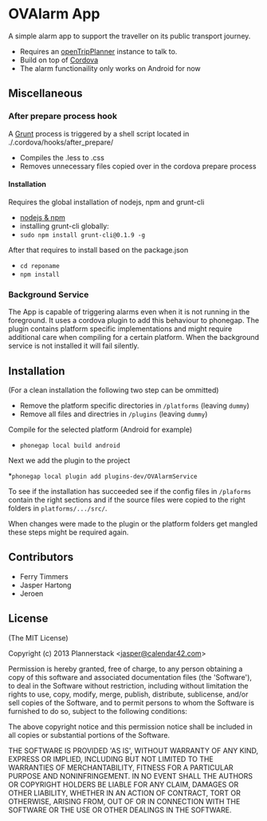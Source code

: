 # OVAlarm App

A simple alarm app to support the traveller on its public transport journey.

* Requires an [openTripPlanner](https://github.com/opentripplanner/OpenTripPlanner/wiki) instance to talk to.
* Build on top of [Cordova](cordova.apache.org/)
* The alarm functionaility only works on Android for now

## Miscellaneous

### After prepare process hook

A [Grunt](http://gruntjs.com/) process is triggered by a shell script located in ./.cordova/hooks/after_prepare/

* Compiles the .less to .css
* Removes unnecessary files copied over in the cordova prepare process

#### Installation

Requires the global installation of nodejs, npm and grunt-cli

* [nodejs & npm](http://nodejs.org)
* installing grunt-cli globally:
* `sudo npm install grunt-cli@0.1.9 -g`

After that requires to install based on the package.json

* `cd reponame`
* `npm install`

### Background Service

The App is capable of triggering alarms even when it is not running in the foreground. It uses a cordova plugin to add this behaviour to phonegap. The plugin contains platform specific implementations and might require additional care when compiling for a certain platform. When the background service is not installed it will fail silently.

## Installation

(For a clean installation the following two step can be ommitted)

* Remove the platform specific directories in `/platforms` (leaving `dummy`)
* Remove all files and directries in `/plugins` (leaving `dummy`)

Compile for the selected platform (Android for example)

* `phonegap local build android`

Next we add the plugin to the project

*`phonegap local plugin add plugins-dev/OVAlarmService`

To see if the installation has succeeded see if the config files in `/plaforms` contain the right sections and if the source files were copied to the right folders in `platforms/.../src/`.

When changes were made to the plugin or the platform folders get mangled these steps might be required again.

## Contributors

* Ferry Timmers
* Jasper Hartong
* Jeroen

## License

(The MIT License)

Copyright (c) 2013 Plannerstack &lt;jasper@calendar42.com&gt;

Permission is hereby granted, free of charge, to any person obtaining
a copy of this software and associated documentation files (the
'Software'), to deal in the Software without restriction, including
without limitation the rights to use, copy, modify, merge, publish,
distribute, sublicense, and/or sell copies of the Software, and to
permit persons to whom the Software is furnished to do so, subject to
the following conditions:

The above copyright notice and this permission notice shall be
included in all copies or substantial portions of the Software.

THE SOFTWARE IS PROVIDED 'AS IS', WITHOUT WARRANTY OF ANY KIND,
EXPRESS OR IMPLIED, INCLUDING BUT NOT LIMITED TO THE WARRANTIES OF
MERCHANTABILITY, FITNESS FOR A PARTICULAR PURPOSE AND NONINFRINGEMENT.
IN NO EVENT SHALL THE AUTHORS OR COPYRIGHT HOLDERS BE LIABLE FOR ANY
CLAIM, DAMAGES OR OTHER LIABILITY, WHETHER IN AN ACTION OF CONTRACT,
TORT OR OTHERWISE, ARISING FROM, OUT OF OR IN CONNECTION WITH THE
SOFTWARE OR THE USE OR OTHER DEALINGS IN THE SOFTWARE.